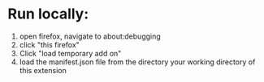 # Run locally:
1. open firefox, navigate to about:debugging
2. click "this firefox"
3. Click "load temporary add on"
4. load the manifest.json file from the directory your working directory of this extension

